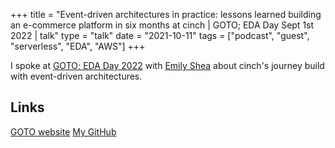 +++
title =  "Event-driven architectures in practice: lessons learned building an e-commerce platform in six months at cinch | GOTO; EDA Day Sept 1st 2022 | talk"
type = "talk"
date = "2021-10-11"
tags = ["podcast", "guest", "serverless", "EDA", "AWS"]
+++

I spoke at [GOTO; EDA Day 2022](https://gotoldn.com/2022-eda-aws-day/schedule?date=2022-09-01) with [Emily Shea](https://twitter.com/em__shea) about cinch's journey build with event-driven architectures.

## Links

[GOTO website](https://files.gotocon.com/uploads/slides/conference_55/2122/original/EDA%20Day%20goto%20Sept%201st%202022%20-%20Toli%20%26%20Emily.pdf)
[My GitHub]()
